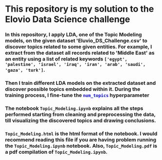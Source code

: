 # This repository is my solution to the Elovio Data Science challenge

### In this repository, I apply LDA, one of the Topic Modeling models, on the given dataset 'Eluvio_DS_Challenge.csv' to discover topics related to some given entities. For example, I extract from the dataset all records related to 'Middle East' as an entity using a list of related keywords `['egypt', 'palestine', 'israel', 'iraq', 'iran', 'arab', 'saudi', 'gaza', 'turk']`.
### Then I train different LDA models on the extracted dataset and discover possible topics embedded within it. During the training process, I fine-tune the <span style="color:blue">`num_topics`</span> hyperparameter

### The notebook `Topic_Modeling.ipynb` explains all the steps performed starting from cleaning and preprocessing the data, till visualizing the discovered topics and drawing conclusions.

### `Topic_Modeling.html` is the html format of the notebook. I would recommend reading this file if you are having problem running the `Topic_Modeling.ipynb` notebook. Also, `Topic_Modeling.pdf` is a pdf compilation of `Topic_Modeling.ipynb`.
